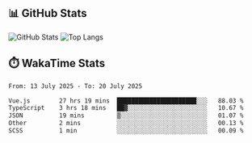 ## 📊 GitHub Stats
![GitHub Stats](https://github-readme-stats.vercel.app/api?username=fe-brweb&show_icons=true&theme=shades-of-purple)
![Top Langs](https://github-readme-stats.vercel.app/api/top-langs/?username=fe-brweb&layout=compact&theme=shades-of-purple)

## ⏱️ WakaTime Stats
<!--START_SECTION:waka-->

```txt
From: 13 July 2025 - To: 20 July 2025

Vue.js        27 hrs 19 mins  ██████████████████████░░░   88.03 %
TypeScript    3 hrs 18 mins   ██▓░░░░░░░░░░░░░░░░░░░░░░   10.67 %
JSON          19 mins         ▒░░░░░░░░░░░░░░░░░░░░░░░░   01.07 %
Other         2 mins          ░░░░░░░░░░░░░░░░░░░░░░░░░   00.13 %
SCSS          1 min           ░░░░░░░░░░░░░░░░░░░░░░░░░   00.09 %
```

<!--END_SECTION:waka-->

